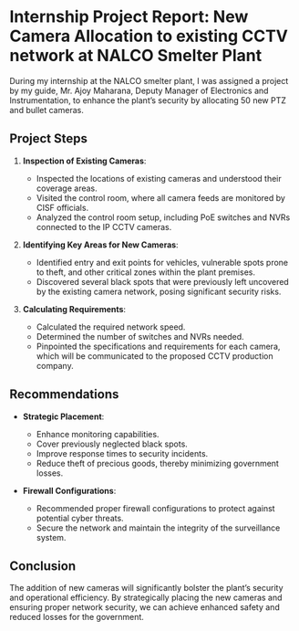 # Internship Project Report: New Camera Allocation to existing CCTV network at NALCO Smelter Plant

During my internship at the NALCO smelter plant, I was assigned a project by my guide, Mr. Ajoy Maharana, Deputy Manager of Electronics and Instrumentation, to enhance the plant’s security by allocating 50 new PTZ and bullet cameras. 



## Project Steps

1. **Inspection of Existing Cameras**: 
   - Inspected the locations of existing cameras and understood their coverage areas.
   - Visited the control room, where all camera feeds are monitored by CISF officials.
   - Analyzed the control room setup, including PoE switches and NVRs connected to the IP CCTV cameras.

2. **Identifying Key Areas for New Cameras**: 
   - Identified entry and exit points for vehicles, vulnerable spots prone to theft, and other critical zones within the plant premises.
   - Discovered several black spots that were previously left uncovered by the existing camera network, posing significant security risks.

3. **Calculating Requirements**: 
   - Calculated the required network speed.
   - Determined the number of switches and NVRs needed.
   - Pinpointed the specifications and requirements for each camera, which will be communicated to the proposed CCTV production company.

## Recommendations

- **Strategic Placement**: 
  - Enhance monitoring capabilities.
  - Cover previously neglected black spots.
  - Improve response times to security incidents.
  - Reduce theft of precious goods, thereby minimizing government losses.

- **Firewall Configurations**: 
  - Recommended proper firewall configurations to protect against potential cyber threats.
  - Secure the network and maintain the integrity of the surveillance system.

## Conclusion

The addition of new cameras will significantly bolster the plant’s security and operational efficiency. By strategically placing the new cameras and ensuring proper network security, we can achieve enhanced safety and reduced losses for the government.
